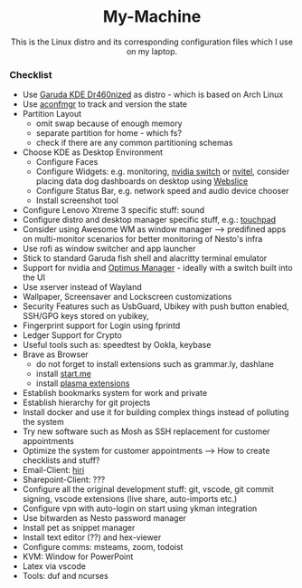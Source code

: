 <h1 align="center">
  My-Machine
</h1>

<p align="center">
  This is the Linux distro and its corresponding configuration files which I use on my laptop.
</p>

### Checklist

- Use [Garuda KDE Dr460nized](https://garudalinux.org/downloads.html) as distro - which is based on Arch Linux
- Use [aconfmgr](https://github.com/CyberShadow/aconfmgr) to track and version the state
- Partition Layout 
  - omit swap because of enough memory
  - separate partition for home - which fs?
  - check if there are any common partitioning schemas
- Choose KDE as Desktop Environment
  - Configure Faces
  - Configure Widgets: e.g. monitoring, [nvidia switch](https://store.kde.org/browse/cat/425/order/latest/) or [nvitel](https://store.kde.org/p/1455101/), consider placing data dog dashboards on desktop using [Webslice](https://store.kde.org/p/998902/)
  - Configure Status Bar, e.g. network speed and audio device chooser
  - Install screenshot tool 
- Configure Lenovo Xtreme 3 specific stuff: sound
- Configure distro and desktop manager specific stuff, e.g.: [touchpad](https://wiki.garudalinux.org/en/tap-to-click)
- Consider using Awesome WM as window manager --> predifined apps on multi-monitor scenarios for better monitoring of Nesto's infra
- Use rofi as window switcher and app launcher
- Stick to standard Garuda fish shell and alacritty terminal emulator
- Support for nvidia and [Optimus Manager](https://github.com/Askannz/optimus-manager) - ideally with a switch built into the UI
- Use xserver instead of Wayland
- Wallpaper, Screensaver and Lockscreen customizations
- Security Features such as UsbGuard, Ubikey with push button enabled, SSH/GPG keys stored on yubikey, 
- Fingerprint support for Login using fprintd
- Ledger Support for Crypto
- Useful tools such as: speedtest by Ookla, keybase
- Brave as Browser
  - do not forget to install extensions such as grammar.ly, dashlane
  - install [start.me](https://support.start.me/hc/en-us/articles/360004527979-Use-start-me-in-the-Brave-browser)
  - install [plasma extensions](https://chrome.google.com/webstore/detail/plasma-integration/cimiefiiaegbelhefglklhhakcgmhkai)
- Establish bookmarks system for work and private
- Establish hierarchy for git projects
- Install docker and use it for building complex things instead of polluting the system
- Try new software such as Mosh as SSH replacement for customer appointments
- Optimize the system for customer appointments --> How to create checklists and stuff?
- Email-Client: [hiri](https://www.hiri.com/product/)
- Sharepoint-Client: ???
- Configure all the original development stuff: git, vscode, git commit signing, vscode extensions (live share, auto-imports etc.)
- Configure vpn with auto-login on start using ykman integration
- Use bitwarden as Nesto password manager 
- Install pet as snippet manager
- Install text editor (??) and hex-viewer
- Configure comms: msteams, zoom, todoist
- KVM: Window for PowerPoint
- Latex via vscode
- Tools: duf and ncurses
